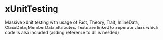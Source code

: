 # xUnitTesting
Massive xUnit testing with usage of Fact, Theory, Trait, InlineData, ClassData, MemberData attributes. Tests are linked to seperate class which code is also included (adding reference to dll is needed)
